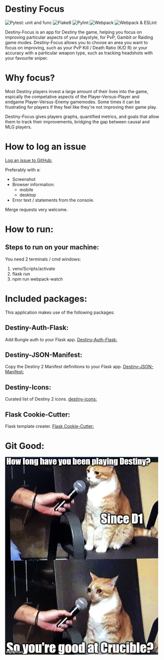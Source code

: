 # Destiny Focus

![Pytest: unit and func](https://github.com/AllynH/destiny_focus/actions/workflows/pytest.yml/badge.svg)
![Flake8](https://github.com/AllynH/destiny_focus/actions/workflows/flake8.yml/badge.svg)
![Pylint](https://github.com/AllynH/destiny_focus/actions/workflows/pylint.yml/badge.svg)
![Webpack](https://github.com/AllynH/destiny_focus/actions/workflows/webpack.yml/badge.svg)
![Webpack & ESLint](https://github.com/AllynH/destiny_focus/actions/workflows/webpack-lint.yml/badge.svg)

Destiny-Focus is an app for Destiny the game, helping you focus on improving particular aspects of your playstyle, for PvP, Gambit or Raiding game modes.
Destiny-Focus allows you to choose an area you want to focus on improving, such as your PvP Kill / Death Ratio (K/D R) or your accuracy with a particular weapon type, such as tracking headshots with your favourite sniper.


# Why focus?
Most Destiny players invest a large amount of their lives into the game, espically the competative aspects of the Player-Versus-Player and endgame Player-Versus-Enemy gamemodes. Some times it can be frustrating for players if they feel like they're not improving their game play.

Destiny-Focus gives players graphs, quantified metrics, and goals that allow them to track their improvements, bridging the gap between causal and MLG players.

# How to log an issue

[Log an issue to GitHub:](https://github.com/AllynH/destiny_focus/issues)

Preferably with a:
* Screenshot
* Browser information:
  * mobile
  * desktop
* Error text / statements from the console.

Merge requests very welcome.

# How to run:

## Steps to run on your machine:

You need 2 terminals / cmd windows:
1. venv/Scripts/activate
2. flask run
3. npm run webpack-watch

# Included packages:

This application makes use of the following packages:


## Destiny-Auth-Flask:
Add Bungie auth to your Flask app.
[Destiny-Auth-Flask:](https://github.com/AllynH/destiny_auth_flask)


## Destiny-JSON-Manifest:
Copy the Destiny 2 Manifest definitions to your Flask app.
[Destiny-JSON-Manifest:](https://github.com/AllynH/destiny_json_manifest)


## Destiny-Icons:
Curated list of Destiny 2 icons.
[destiny-icons:](https://github.com/justrealmilk/destiny-icons)


## Flask Cookie-Cutter:
Flask template creater.
[Flask Cookie-Cutter: ](https://github.com/cookiecutter-flask/cookiecutter-flask)

# Git Good:
![Getting good](assets/img/README/cat_meme.jpg?raw=True)
